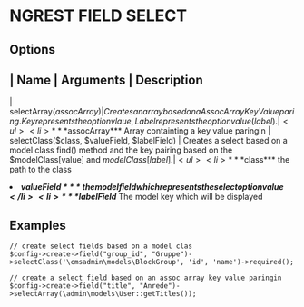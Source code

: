 NGREST FIELD SELECT
====================

Options
-------

| Name												| Arguments									| Description
---------------------------------------------------------------------------------------------------------------------------------------
| selectArray($assocArray)							| Creates an array based on a Assoc Array Key Value paring. Key represents the option vlaue, Label represents the option value (label). | <ul><li>***$assocArray*** Array containting a key value paringin</ul>
| selectClass($class, $valueField, $labelField) 	| Creates a select based on a model class find() method and the key pairing based on the $modelClass[value] and $modelClass[label].		| <ul><li>***$class*** the path to the class</li><li>***$valueField*** the model field which represents the select option value</li><li>***$labelField*** The model key which will be displayed</li></ul>	 


Examples
--------

```
// create select fields based on a model clas
$config->create->field("group_id", "Gruppe")->selectClass('\cmsadmin\models\BlockGroup', 'id', 'name')->required();

// create a select field based on an assoc array key value paringin
$config->create->field("title", "Anrede")->selectArray(\admin\models\User::getTitles());

```